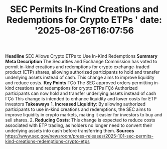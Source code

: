 ﻿---
title: "  SEC Permits In-Kind Creations and Redemptions for Crypto ETPs
'
date: '2025-08-26T16:07:56"
category: "Markets"
summary: ""
slug: "  sec permits inkind creations and redemptions for crypto et"
source_urls:
  - "https://www.sec.gov/newsroom/press-releases/2025-101-sec-permits-kind-creations-redemptions-crypto-etps"
seo:
  title: "  SEC Permits In-Kind Creations and Redemptions for Crypto ETPs
 | Hash n Hedge'
  description: '"
  keywords: ["news", "markets", "brief"]
---
**Headline** SEC Allows Crypto ETPs to Use In-Kind Redemptions  **Summary Meta Description** The Securities and Exchange Commission has voted to permit in-kind creations and redemptions for crypto exchange-traded product (ETP) shares, allowing authorized participants to hold and transfer underlying assets instead of cash. This change aims to improve liquidity and reduce costs.  **Key Points**  ΓÇó The SEC approved orders permitting in-kind creations and redemptions for crypto ETPs ΓÇó Authorized participants can now hold and transfer underlying assets instead of cash ΓÇó This change is intended to enhance liquidity and lower costs for ETP investors  **Takeaways**  1. **Increased Liquidity**: By allowing authorized participants to use in-kind creations and redemptions, the SEC aims to improve liquidity in crypto markets, making it easier for investors to buy and sell shares. 2. **Reducing Costs**: This change is expected to reduce costs associated with ETP trading, as holders no longer need to convert their underlying assets into cash before transferring them.  **Sources** https://www.sec.gov/newsroom/press-releases/2025-101-sec-permits-kind-creations-redemptions-crypto-etps 
